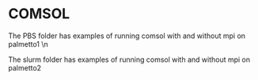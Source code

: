 # COMSOL
The PBS folder has examples of running comsol with and without mpi on palmetto1 \n

The slurm folder has examples of running comsol with and without mpi on palmetto2
